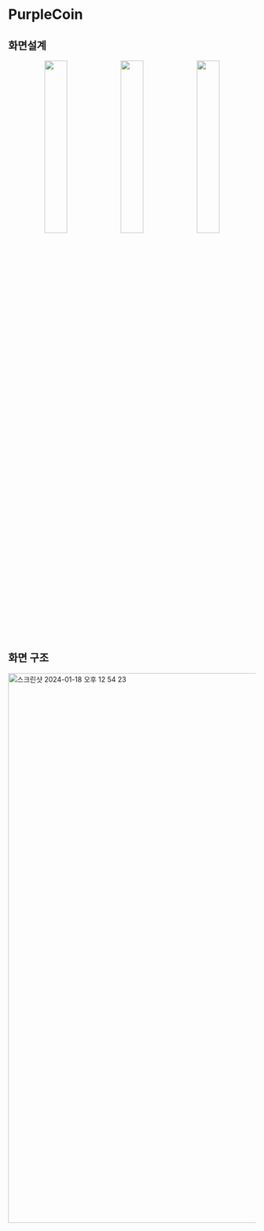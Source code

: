 # PurpleCoin
## 화면설계
<p align="center"> 
<img src="https://github.com/f-lab-edu/purple-coin/assets/79886603/9794de43-b418-4ddc-9866-0f623c59a947" align="center" width="30%">
<img src="https://github.com/f-lab-edu/purple-coin/assets/79886603/b2126ded-8afc-447f-ac14-b01e9e9ce8e4" align="center" width="30%">
<img src="https://github.com/f-lab-edu/purple-coin/assets/79886603/2f50c15f-e3fc-42ca-894b-e6f8925a4b66" align="center" width="30%">
</p>

## 화면 구조
<img width="1119" alt="스크린샷 2024-01-18 오후 12 54 23" src="https://github.com/f-lab-edu/purple-coin/assets/79886603/2602d4c0-e649-44ee-8d9e-361154c7b9f6">

